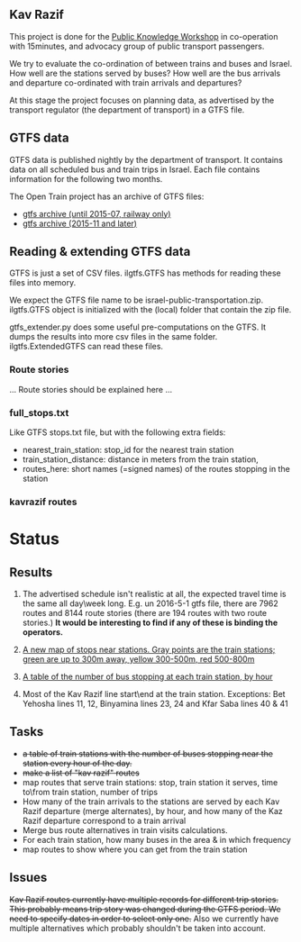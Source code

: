 ## Kav Razif

This project is done for the [Public Knowledge Workshop](http://www.hasadna.org.il)
in co-operation with 15minutes, and advocacy group of public transport passengers. 

We try to evaluate the co-ordination of between trains and buses and Israel. How well are the stations served
by buses? How well are the bus arrivals and departure co-ordinated with train arrivals and departures? 

At this stage the project focuses on planning data, as advertised by the transport regulator 
(the department of transport) in a GTFS file. 

## GTFS data
GTFS data is published nightly by the department of transport. It contains data on all scheduled bus and train trips
in Israel. Each file contains information for the following two months. 

The Open Train project has an archive of GTFS files: 

* [gtfs archive (until 2015-07, railway only)](http://192.241.154.128/gtfs-data/)
* [gtfs archive (2015-11 and later)](http://gtfs.otrain.org/static/archive/)

## Reading & extending GTFS data
GTFS is just a set of CSV files. ilgtfs.GTFS has methods for reading these files into memory. 

We expect the GTFS file name to be israel-public-transportation.zip. ilgtfs.GTFS object is initialized with the
(local) folder that contain the zip file. 
 
gtfs_extender.py does some useful pre-computations on the GTFS. 
It dumps the results into more csv files in the same folder. ilgtfs.ExtendedGTFS can read these files. 

### Route stories
... Route stories should be explained here ...

### full_stops.txt
Like GTFS stops.txt file, but with the following extra fields:

- nearest_train_station: stop_id for the nearest train station 
- train_station_distance: distance in meters from the train station,
- routes_here: short names (=signed names) of the routes stopping in the station

### kavrazif routes 





Status
======
Results
-------
1. The advertised schedule isn't realistic at all, the expected travel time is the same all day\week long.  E.g. un 2016-5-1 gtfs file, 
there are 7962 routes and 8144 route stories (there are 194 routes with two route stories.) **It would be interesting to find if any of these is binding the operators.**

2. [A new map of stops near stations. Gray points are the train stations; green are up to 300m away, yellow 300-500m, red 500-800m](http://arcg.is/25LMpxg)

3. [A table of the number of bus stopping at each train station, by hour](https://docs.google.com/spreadsheets/d/1aAlK9Tmp0VT0LmBvEaLj0yJ_21-UtNWyrYKBa9pjWxo/edit?usp=sharing)

4. Most of the Kav Razif line start\end at the train station. Exceptions: Bet Yehosha lines 11, 12, Binyamina lines 
   23, 24 and Kfar Saba lines 40 & 41


Tasks
-----
* ~~a table of train stations with the number of buses stopping near the station every hour of the day.~~
* ~~make a list of "kav razif" routes~~
* map routes that serve train stations: stop, train station it serves, time to\from train station, number of trips
* How many of the train arrivals to the stations are served by each Kav Razif departure (merge alternates),
by hour, and how many of the Kaz Razif departure correspond to a train arrival 
* Merge bus route alternatives in train visits calculations. 
* For each train station, how many buses in the area & in which frequency
* map routes to show where you can get from the train station 


Issues
------
~~Kav Razif routes currently have multiple records for different trip stories. This probably means trip story was changed
during the GTFS period. We need to specify dates in order to select only one.~~
Also we currently have multiple alternatives which probably shouldn't be taken into account.


